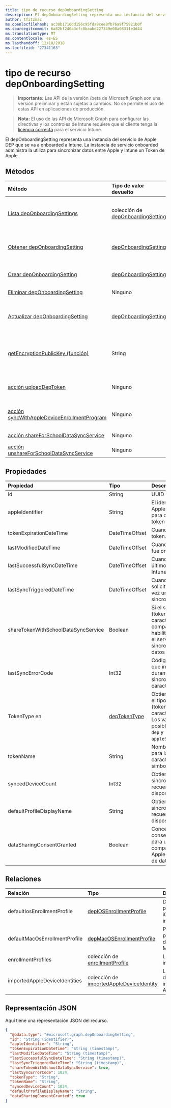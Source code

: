 ```yaml
---
title: tipo de recurso depOnboardingSetting
description: El depOnboardingSetting representa una instancia del servicio de Apple DEP que se va a onboarded a Intune. La instancia de servicio onboarded administra la utiliza para sincronizar datos entre Apple y Intune un Token de Apple.
author: tfitzmac
ms.openlocfilehash: ac38b1716dd156c95fda9cee8fb76a9f75921b0f
ms.sourcegitcommit: 6a82bf240a3cfc0baabd227349e08a08311e3d44
ms.translationtype: MT
ms.contentlocale: es-ES
ms.lasthandoff: 12/18/2018
ms.locfileid: "27341163"
---
```

# <a name="deponboardingsetting-resource-type"></a>tipo de recurso depOnboardingSetting

> **Importante:** Las API de la versión /beta de Microsoft Graph son una versión preliminar y están sujetas a cambios. No se permite el uso de estas API en aplicaciones de producción.

> **Nota:** El uso de las API de Microsoft Graph para configurar las directivas y los controles de Intune requiere que el cliente tenga la [licencia correcta](https://go.microsoft.com/fwlink/?linkid=839381) para el servicio Intune.

El depOnboardingSetting representa una instancia del servicio de Apple DEP que se va a onboarded a Intune. La instancia de servicio onboarded administra la utiliza para sincronizar datos entre Apple y Intune un Token de Apple.
## <a name="methods"></a>Métodos
|Método|Tipo de valor devuelto|Descripción|
|:---|:---|:---|
|[Lista depOnboardingSettings](../api/intune-enrollment-deponboardingsetting-list.md)|colección de [depOnboardingSetting](../resources/intune-enrollment-deponboardingsetting.md)|Propiedades de la lista y relaciones de los objetos [depOnboardingSetting](../resources/intune-enrollment-deponboardingsetting.md) .|
|[Obtener depOnboardingSetting](../api/intune-enrollment-deponboardingsetting-get.md)|[depOnboardingSetting](../resources/intune-enrollment-deponboardingsetting.md)|Leer las propiedades y las relaciones del objeto [depOnboardingSetting](../resources/intune-enrollment-deponboardingsetting.md) .|
|[Crear depOnboardingSetting](../api/intune-enrollment-deponboardingsetting-create.md)|[depOnboardingSetting](../resources/intune-enrollment-deponboardingsetting.md)|Crear un nuevo objeto [depOnboardingSetting](../resources/intune-enrollment-deponboardingsetting.md) .|
|[Eliminar depOnboardingSetting](../api/intune-enrollment-deponboardingsetting-delete.md)|Ninguno|Elimina un [depOnboardingSetting](../resources/intune-enrollment-deponboardingsetting.md).|
|[Actualizar depOnboardingSetting](../api/intune-enrollment-deponboardingsetting-update.md)|[depOnboardingSetting](../resources/intune-enrollment-deponboardingsetting.md)|Actualizar las propiedades de un objeto [depOnboardingSetting](../resources/intune-enrollment-deponboardingsetting.md) .|
|[getEncryptionPublicKey (función)](../api/intune-enrollment-deponboardingsetting-getencryptionpublickey.md)|String|Obtener una clave pública se utiliza para cifrar el programa de inscripción de dispositivos de Apple símbolo (token)|
|[acción uploadDepToken](../api/intune-enrollment-deponboardingsetting-uploaddeptoken.md)|Ninguno|Carga un nuevo token de programa de inscripción de dispositivo|
|[acción syncWithAppleDeviceEnrollmentProgram](../api/intune-enrollment-deponboardingsetting-syncwithappledeviceenrollmentprogram.md)|Ninguno|Sincroniza entre Intune y programa de inscripción de dispositivos de Apple|
|[acción shareForSchoolDataSyncService](../api/intune-enrollment-deponboardingsetting-shareforschooldatasyncservice.md)|Ninguno|Todavía no documentado|
|[acción unshareForSchoolDataSyncService](../api/intune-enrollment-deponboardingsetting-unshareforschooldatasyncservice.md)|Ninguno|Todavía no documentado|

## <a name="properties"></a>Propiedades
|Propiedad|Tipo|Descripción|
|:---|:---|:---|
|id|String|UUID para el objeto|
|appleIdentifier|String|El identificador de Apple se utiliza para obtener el token actual.|
|tokenExpirationDateTime|DateTimeOffset|Cuando caduca el token.|
|lastModifiedDateTime|DateTimeOffset|Cuando el servicio fue onboarded.|
|lastSuccessfulSyncDateTime|DateTimeOffset|Cuando el syned último servicio con Intune|
|lastSyncTriggeredDateTime|DateTimeOffset|Cuando Intune solicitada por última vez una sincronización.|
|shareTokenWithSchoolDataSyncService|Boolean|Si el símbolo (token) de la característica Dep compartir está habilitada o no con el servicio de sincronización de datos de School.|
|lastSyncErrorCode|Int32|Código de error que informa Apple durante la última sincronización de la característica dep.|
|TokenType en|[depTokenType](../resources/intune-enrollment-deptokentype.md)|Obtiene o establece el tipo de símbolo (token) de la característica Dep. Los valores posibles son: `none`, `dep` y `appleSchoolManager`.|
|tokenName|String|Nombre descriptivo para la característica Dep símbolo (token)|
|syncedDeviceCount|Int32|Obtiene sincronizado recuento de dispositivo|
|defaultProfileDisplayName|String|Obtiene sincronizado recuento de dispositivo|
|dataSharingConsentGranted|Boolean|Concede de consentimiento para uso compartido con Apple Dep servicio de datos|

## <a name="relationships"></a>Relaciones
|Relación|Tipo|Descripción|
|:---|:---|:---|
|defaultIosEnrollmentProfile|[depIOSEnrollmentProfile](../resources/intune-enrollment-depiosenrollmentprofile.md)|De forma predeterminada iOS perfil de inscripción|
|defaultMacOsEnrollmentProfile|[depMacOSEnrollmentProfile](../resources/intune-enrollment-depmacosenrollmentprofile.md)|Perfil predeterminado de inscripción Mac OS|
|enrollmentProfiles|colección de [enrollmentProfile](../resources/intune-enrollment-enrollmentprofile.md)|Los perfiles de inscripción.|
|importedAppleDeviceIdentities|colección de [importedAppleDeviceIdentity](../resources/intune-enrollment-importedappledeviceidentity.md)|Las identidades de dispositivo importadas de Apple.|

## <a name="json-representation"></a>Representación JSON
Aquí tiene una representación JSON del recurso.
<!-- {
  "blockType": "resource",
  "keyProperty": "id",
  "@odata.type": "microsoft.graph.depOnboardingSetting"
}
-->
``` json
{
  "@odata.type": "#microsoft.graph.depOnboardingSetting",
  "id": "String (identifier)",
  "appleIdentifier": "String",
  "tokenExpirationDateTime": "String (timestamp)",
  "lastModifiedDateTime": "String (timestamp)",
  "lastSuccessfulSyncDateTime": "String (timestamp)",
  "lastSyncTriggeredDateTime": "String (timestamp)",
  "shareTokenWithSchoolDataSyncService": true,
  "lastSyncErrorCode": 1024,
  "tokenType": "String",
  "tokenName": "String",
  "syncedDeviceCount": 1024,
  "defaultProfileDisplayName": "String",
  "dataSharingConsentGranted": true
}
```





